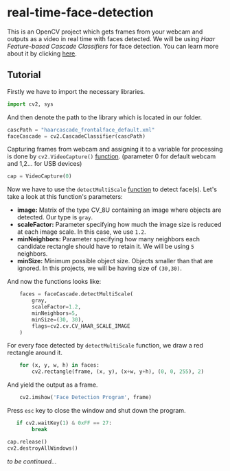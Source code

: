 # real-time-face-detection

This is an OpenCV project which gets frames from your webcam and outputs as a video in real time with faces detected. We will be using *Haar Feature-based Cascade Classifiers* for face detection. You can learn more about it by clicking [here](https://docs.opencv.org/3.4/d7/d8b/tutorial_py_face_detection.html).

## Tutorial

Firstly we have to import the necessary libraries.

```python
import cv2, sys
```

And then denote the path to the library which is located in our folder.

```python
cascPath = "haarcascade_frontalface_default.xml"
faceCascade = cv2.CascadeClassifier(cascPath)
```

Capturing frames from webcam and assigning it to a variable for processing is done by `cv2.VideoCapture()` [function](https://docs.opencv.org/2.4/modules/highgui/doc/reading_and_writing_images_and_video.html?highlight=get#VideoCapture). (parameter 0 for default webcam and 1,2... for USB devices)

```python
cap = VideoCapture(0)
```

Now we have to use the `detectMultiScale` [function](https://docs.opencv.org/2.4/modules/objdetect/doc/cascade_classification.html#cascadeclassifier-detectmultiscale) to detect face(s).
Let's take a look at this function's parameters:
* **image:** Matrix of the type CV_8U containing an image where objects are detected. Our type is `gray`.
* **scaleFactor:** Parameter specifying how much the image size is reduced at each image scale. In this case, we use `1.2`.
* **minNeighbors:** Parameter specifying how many neighbors each candidate rectangle should have to retain it. We will be using `5` neighbors.
* **minSize:** Minimum possible object size. Objects smaller than that are ignored. In this projects, we will be having size of `(30,30)`.

And now the functions looks like:

```python
    faces = faceCascade.detectMultiScale(
        gray,
        scaleFactor=1.2,
        minNeighbors=5,
        minSize=(30, 30),
        flags=cv2.cv.CV_HAAR_SCALE_IMAGE
    )
```


For every face detected by `detectMultiScale` function, we draw a red rectangle around it.

```python
    for (x, y, w, h) in faces:
        cv2.rectangle(frame, (x, y), (x+w, y+h), (0, 0, 255), 2)
```

And yield the output as a frame.

```python
    cv2.imshow('Face Detection Program', frame)
```

Press `esc` key to close the window and shut down the program.

```python
   if cv2.waitKey(1) & 0xFF == 27:
        break

cap.release()
cv2.destroyAllWindows()
```









*to be continued...*
